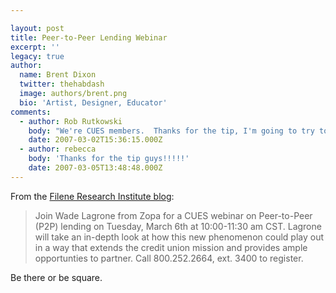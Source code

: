 ```yaml
---

layout: post
title: Peer-to-Peer Lending Webinar
excerpt: ''
legacy: true
author:
  name: Brent Dixon
  twitter: thehabdash
  image: authors/brent.png
  bio: 'Artist, Designer, Educator'
comments:
  - author: Rob Rutkowski
    body: "We're CUES members.  Thanks for the tip, I'm going to try to attend."
    date: 2007-03-02T15:36:15.000Z
  - author: rebecca
    body: 'Thanks for the tip guys!!!!!'
    date: 2007-03-05T13:48:48.000Z
---
```


<p>From the <a href="http://filene.org/blog/post/peer-to-peer-lending-webminar">Filene Research Institute blog</a>:</p>
<blockquote>
<p>Join Wade Lagrone from Zopa for a <span class="caps">CUES</span> webinar on Peer-to-Peer (P2P) lending on Tuesday, March 6th at 10:00-11:30 am <span class="caps">CST</span>. Lagrone will take an in-depth look at how this new phenomenon could play out in a way that extends the credit union mission and provides ample opportunties to partner. Call 800.252.2664, ext. 3400 to register.</p>
</blockquote>
<p>Be there or be square.</p>